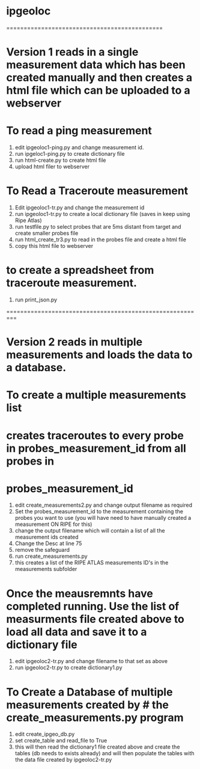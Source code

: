 # ipgeoloc

=============================================
# Version 1 reads in a single measurement data which has been created manually and then creates a html file which can be uploaded to a webserver

# To read a ping measurement
1. edit ipgeoloc1-ping.py and change measurement id.
2. run ipgeloc1-ping.py to create dictionary file
3. run html-create.py to create html file
4. upload html filer to webserver

# To Read a Traceroute measurement
1. Edit ipgeoloc1-tr.py and change the measurement id
2. run ipgeoloc1-tr.py to create a local dictionary file (saves in keep using Ripe Atlas)
3. run testfile.py to select probes that are 5ms distant from target and create smaller probes file
4. run html_create_tr3.py to read in the probes file and create a html file
5. copy this html file to webserver

# to create a spreadsheet from traceroute measurement.
1. run print_json.py

=========================================================
# Version 2 reads in multiple measurements and loads the data to a database.

# To create a multiple measurements list
# creates traceroutes to every probe in probes_measurement_id from all probes in
# probes_measurement_id
1. edit create_measurements2.py and change output filename as required
2. Set the probes_measurement_id to the measurement containing the probes you want to use (you will have need to have manually created a measurement ON RIPE for this)
3. change the output filename which will contain a list of all the measurement ids created
4. Change the Desc at line 75
5. remove the safeguard
6. run create_measurements.py
7. this creates a list of the RIPE ATLAS measurements ID's in the measurements subfolder

# Once the meausremnts have completed running. Use the list of measurments file created above to load all data and save it to a dictionary file

1. edit ipgeoloc2-tr.py and change filename to that set as above
2. run ipgeoloc2-tr.py to create dictionary1.py

# To Create a Database of multiple measurements created by # the create_measurements.py program
1. edit create_ipgeo_db.py
2. set create_table and read_file to True
3. this will then read the dictionary1 file created above and create the tables (db needs to exists already)
and will then populate the tables with the data file created by ipgeoloc2-tr.py

